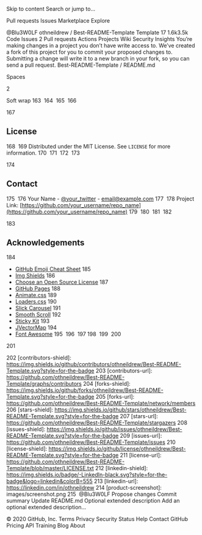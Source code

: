 Skip to content
Search or jump to…

Pull requests
Issues
Marketplace
Explore
 
@Blu3W0LF 
othneildrew
/
Best-README-Template
Template
17
1.6k3.5k
Code
Issues
2
Pull requests
Actions
Projects
Wiki
Security
Insights
You’re making changes in a project you don’t have write access to. We’ve created a fork of this project for you to commit your proposed changes to. Submitting a change will write it to a new branch in your fork, so you can send a pull request.
Best-README-Template
/
README.md
 

Spaces

2

Soft wrap
163
​
164
​
165
​
166
<!-- LICENSE -->
167
## License
168
​
169
Distributed under the MIT License. See `LICENSE` for more information.
170
​
171
​
172
​
173
<!-- CONTACT -->
174
## Contact
175
​
176
Your Name - [@your_twitter](https://twitter.com/your_username) - email@example.com
177
​
178
Project Link: [https://github.com/your_username/repo_name](https://github.com/your_username/repo_name)
179
​
180
​
181
​
182
<!-- ACKNOWLEDGEMENTS -->
183
## Acknowledgements
184
* [GitHub Emoji Cheat Sheet](https://www.webpagefx.com/tools/emoji-cheat-sheet)
185
* [Img Shields](https://shields.io)
186
* [Choose an Open Source License](https://choosealicense.com)
187
* [GitHub Pages](https://pages.github.com)
188
* [Animate.css](https://daneden.github.io/animate.css)
189
* [Loaders.css](https://connoratherton.com/loaders)
190
* [Slick Carousel](https://kenwheeler.github.io/slick)
191
* [Smooth Scroll](https://github.com/cferdinandi/smooth-scroll)
192
* [Sticky Kit](http://leafo.net/sticky-kit)
193
* [JVectorMap](http://jvectormap.com)
194
* [Font Awesome](https://fontawesome.com)
195
​
196
​
197
​
198
​
199
​
200
<!-- MARKDOWN LINKS & IMAGES -->
201
<!-- https://www.markdownguide.org/basic-syntax/#reference-style-links -->
202
[contributors-shield]: https://img.shields.io/github/contributors/othneildrew/Best-README-Template.svg?style=for-the-badge
203
[contributors-url]: https://github.com/othneildrew/Best-README-Template/graphs/contributors
204
[forks-shield]: https://img.shields.io/github/forks/othneildrew/Best-README-Template.svg?style=for-the-badge
205
[forks-url]: https://github.com/othneildrew/Best-README-Template/network/members
206
[stars-shield]: https://img.shields.io/github/stars/othneildrew/Best-README-Template.svg?style=for-the-badge
207
[stars-url]: https://github.com/othneildrew/Best-README-Template/stargazers
208
[issues-shield]: https://img.shields.io/github/issues/othneildrew/Best-README-Template.svg?style=for-the-badge
209
[issues-url]: https://github.com/othneildrew/Best-README-Template/issues
210
[license-shield]: https://img.shields.io/github/license/othneildrew/Best-README-Template.svg?style=for-the-badge
211
[license-url]: https://github.com/othneildrew/Best-README-Template/blob/master/LICENSE.txt
212
[linkedin-shield]: https://img.shields.io/badge/-LinkedIn-black.svg?style=for-the-badge&logo=linkedin&colorB=555
213
[linkedin-url]: https://linkedin.com/in/othneildrew
214
[product-screenshot]: images/screenshot.png
215
​
@Blu3W0LF
Propose changes
Commit summary
Update README.md
Optional extended description
Add an optional extended description…
 
© 2020 GitHub, Inc.
Terms
Privacy
Security
Status
Help
Contact GitHub
Pricing
API
Training
Blog
About

